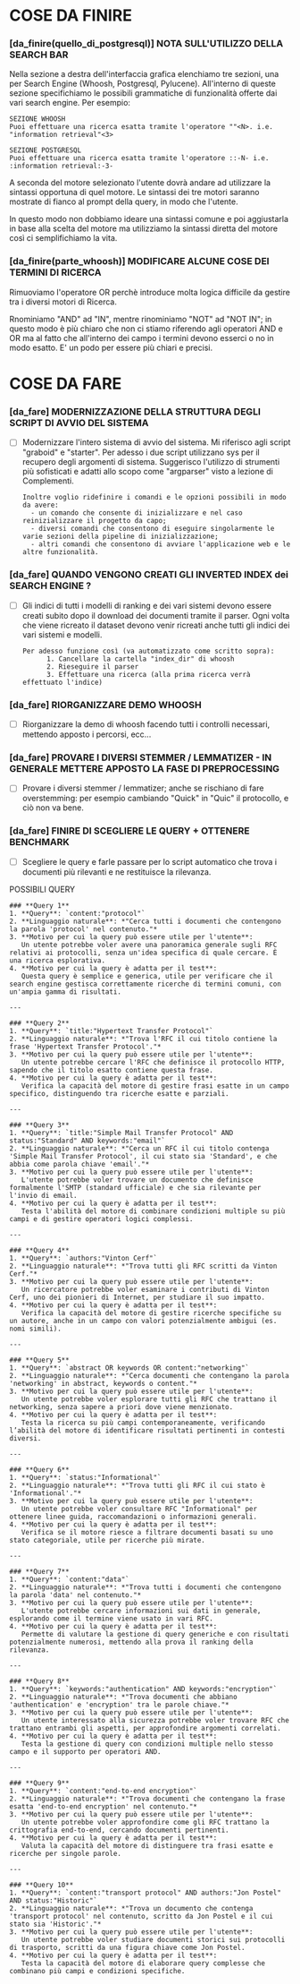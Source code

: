 
# COSE DA FINIRE

### [da_finire(quello_di_postgresql)] NOTA SULL'UTILIZZO DELLA SEARCH BAR

Nella sezione a destra dell'interfaccia grafica elenchiamo tre sezioni, una per Search Engine (Whoosh, Postgresql, Pylucene).
All'interno di queste sezione specifichiamo le possibili grammatiche di funzionalità offerte dai vari search engine. Per esempio:

```
SEZIONE WHOOSH
Puoi effettuare una ricerca esatta tramite l'operatore ""<N>. i.e. "information retrieval"<3>

SEZIONE POSTGRESQL
Puoi effettuare una ricerca esatta tramite l'operatore ::-N- i.e. :information retrieval:-3-
```

A seconda del motore selezionato l'utente dovrà andare ad utilizzare la sintassi opportuna di quel motore.
Le sintassi dei tre motori saranno mostrate di fianco al prompt della query, in modo che l'utente.

In questo modo non dobbiamo ideare una sintassi comune e poi aggiustarla in base alla scelta del motore ma
utilizziamo la sintassi diretta del motore così ci semplifichiamo la vita. 

### [da_finire(parte_whoosh)] MODIFICARE ALCUNE COSE DEI TERMINI DI RICERCA

Rimuoviamo l'operatore OR perchè introduce molta logica difficile da gestire tra i diversi motori di Ricerca.

Rnominiamo "AND" ad "IN", mentre rinominiamo "NOT" ad "NOT IN"; in questo modo è più chiaro che non ci stiamo riferendo agli operatori AND e OR ma al fatto che all'interno dei campo i termini devono esserci o no in modo esatto. E' un podo per essere più chiari e precisi.

# COSE DA FARE

### [da_fare] MODERNIZZAZIONE DELLA STRUTTURA DEGLI SCRIPT DI AVVIO DEL SISTEMA

- [ ] Modernizzare l'intero sistema di avvio del sistema. Mi riferisco agli script "graboid" e "starter".
      Per adesso i due script utilizzano sys per il recupero degli argomenti di sistema.
      Suggerisco l'utilizzo di strumenti più sofisticati e adatti allo scopo come "argparser" visto a lezione di Complementi.

      Inoltre voglio ridefinire i comandi e le opzioni possibili in modo da avere:
        - un comando che consente di inizializzare e nel caso reinizializzare il progetto da capo;
        - diversi comandi che consentono di eseguire singolarmente le varie sezioni della pipeline di inizializzazione;
        - altri comandi che consentono di avviare l'applicazione web e le altre funzionalità.

### [da_fare] QUANDO VENGONO CREATI GLI INVERTED INDEX dei SEARCH ENGINE ?

- [ ] Gli indici di tutti i modelli di ranking e dei vari sistemi devono essere creati subito dopo il download dei documenti tramite il parser.
      Ogni volta che viene ricreato il dataset devono venir ricreati anche tutti gli indici dei vari sistemi e modelli.

      Per adesso funzione così (va automatizzato come scritto sopra):
            1. Cancellare la cartella "index_dir" di whoosh
            2. Rieseguire il parser
            3. Effettuare una ricerca (alla prima ricerca verrà effettuato l'indice)

### [da_fare] RIORGANIZZARE DEMO WHOOSH

- [ ] Riorganizzare la demo di whoosh facendo tutti i controlli necessari, mettendo apposto i percorsi, ecc...

### [da_fare] PROVARE I DIVERSI STEMMER / LEMMATIZER - IN GENERALE METTERE APPOSTO LA FASE DI PREPROCESSING

- [ ] Provare i diversi stemmer / lemmatizer; anche se rischiano di fare overstemming: per esempio cambiando "Quick" in "Quic" il protocollo, e ciò non va bene.

### [da_fare] FINIRE DI SCEGLIERE LE QUERY + OTTENERE BENCHMARK

- [ ] Scegliere le query e farle passare per lo script automatico che trova i documenti più rilevanti e ne restituisce la rilevanza.

POSSIBILI QUERY

```
### **Query 1**
1. **Query**: `content:"protocol"`  
2. **Linguaggio naturale**: *"Cerca tutti i documenti che contengono la parola 'protocol' nel contenuto."*  
3. **Motivo per cui la query può essere utile per l'utente**:  
   Un utente potrebbe voler avere una panoramica generale sugli RFC relativi ai protocolli, senza un'idea specifica di quale cercare. È una ricerca esplorativa.  
4. **Motivo per cui la query è adatta per il test**:  
   Questa query è semplice e generica, utile per verificare che il search engine gestisca correttamente ricerche di termini comuni, con un'ampia gamma di risultati.

---

### **Query 2**
1. **Query**: `title:"Hypertext Transfer Protocol"`  
2. **Linguaggio naturale**: *"Trova l'RFC il cui titolo contiene la frase 'Hypertext Transfer Protocol'."*  
3. **Motivo per cui la query può essere utile per l'utente**:  
   Un utente potrebbe cercare l'RFC che definisce il protocollo HTTP, sapendo che il titolo esatto contiene questa frase.  
4. **Motivo per cui la query è adatta per il test**:  
   Verifica la capacità del motore di gestire frasi esatte in un campo specifico, distinguendo tra ricerche esatte e parziali.

---

### **Query 3**
1. **Query**: `title:"Simple Mail Transfer Protocol" AND status:"Standard" AND keywords:"email"`  
2. **Linguaggio naturale**: *"Cerca un RFC il cui titolo contenga 'Simple Mail Transfer Protocol', il cui stato sia 'Standard', e che abbia come parola chiave 'email'."*  
3. **Motivo per cui la query può essere utile per l'utente**:  
   L'utente potrebbe voler trovare un documento che definisce formalmente l'SMTP (standard ufficiale) e che sia rilevante per l'invio di email.  
4. **Motivo per cui la query è adatta per il test**:  
   Testa l'abilità del motore di combinare condizioni multiple su più campi e di gestire operatori logici complessi.

---

### **Query 4**
1. **Query**: `authors:"Vinton Cerf"`  
2. **Linguaggio naturale**: *"Trova tutti gli RFC scritti da Vinton Cerf."*  
3. **Motivo per cui la query può essere utile per l'utente**:  
   Un ricercatore potrebbe voler esaminare i contributi di Vinton Cerf, uno dei pionieri di Internet, per studiare il suo impatto.  
4. **Motivo per cui la query è adatta per il test**:  
   Verifica la capacità del motore di gestire ricerche specifiche su un autore, anche in un campo con valori potenzialmente ambigui (es. nomi simili).

---

### **Query 5**
1. **Query**: `abstract OR keywords OR content:"networking"`  
2. **Linguaggio naturale**: *"Cerca documenti che contengano la parola 'networking' in abstract, keywords o content."*  
3. **Motivo per cui la query può essere utile per l'utente**:  
   Un utente potrebbe voler esplorare tutti gli RFC che trattano il networking, senza sapere a priori dove viene menzionato.  
4. **Motivo per cui la query è adatta per il test**:  
   Testa la ricerca su più campi contemporaneamente, verificando l’abilità del motore di identificare risultati pertinenti in contesti diversi.

---

### **Query 6**
1. **Query**: `status:"Informational"`  
2. **Linguaggio naturale**: *"Trova tutti gli RFC il cui stato è 'Informational'."*  
3. **Motivo per cui la query può essere utile per l'utente**:  
   Un utente potrebbe voler consultare RFC "Informational" per ottenere linee guida, raccomandazioni o informazioni generali.  
4. **Motivo per cui la query è adatta per il test**:  
   Verifica se il motore riesce a filtrare documenti basati su uno stato categoriale, utile per ricerche più mirate.

---

### **Query 7**
1. **Query**: `content:"data"`  
2. **Linguaggio naturale**: *"Trova tutti i documenti che contengono la parola 'data' nel contenuto."*  
3. **Motivo per cui la query può essere utile per l'utente**:  
   L'utente potrebbe cercare informazioni sui dati in generale, esplorando come il termine viene usato in vari RFC.  
4. **Motivo per cui la query è adatta per il test**:  
   Permette di valutare la gestione di query generiche e con risultati potenzialmente numerosi, mettendo alla prova il ranking della rilevanza.

---

### **Query 8**
1. **Query**: `keywords:"authentication" AND keywords:"encryption"`  
2. **Linguaggio naturale**: *"Trova documenti che abbiano 'authentication' e 'encryption' tra le parole chiave."*  
3. **Motivo per cui la query può essere utile per l'utente**:  
   Un utente interessato alla sicurezza potrebbe voler trovare RFC che trattano entrambi gli aspetti, per approfondire argomenti correlati.  
4. **Motivo per cui la query è adatta per il test**:  
   Testa la gestione di query con condizioni multiple nello stesso campo e il supporto per operatori AND.

---

### **Query 9**
1. **Query**: `content:"end-to-end encryption"`  
2. **Linguaggio naturale**: *"Trova documenti che contengano la frase esatta 'end-to-end encryption' nel contenuto."*  
3. **Motivo per cui la query può essere utile per l'utente**:  
   Un utente potrebbe voler approfondire come gli RFC trattano la crittografia end-to-end, cercando documenti pertinenti.  
4. **Motivo per cui la query è adatta per il test**:  
   Valuta la capacità del motore di distinguere tra frasi esatte e ricerche per singole parole.

---

### **Query 10**
1. **Query**: `content:"transport protocol" AND authors:"Jon Postel" AND status:"Historic"`  
2. **Linguaggio naturale**: *"Trova un documento che contenga 'transport protocol' nel contenuto, scritto da Jon Postel e il cui stato sia 'Historic'."*  
3. **Motivo per cui la query può essere utile per l'utente**:  
   Un utente potrebbe voler studiare documenti storici sui protocolli di trasporto, scritti da una figura chiave come Jon Postel.  
4. **Motivo per cui la query è adatta per il test**:  
   Testa la capacità del motore di elaborare query complesse che combinano più campi e condizioni specifiche.
```